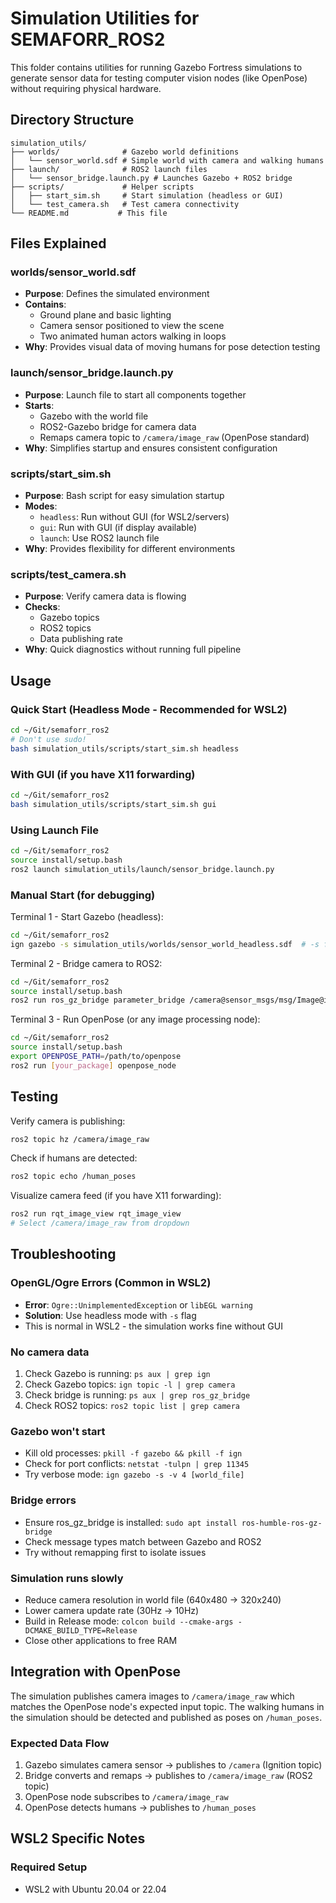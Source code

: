 # Simulation Utilities for SEMAFORR_ROS2

This folder contains utilities for running Gazebo Fortress simulations to generate sensor data for testing computer vision nodes (like OpenPose) without requiring physical hardware.

## Directory Structure

```
simulation_utils/
├── worlds/              # Gazebo world definitions
│   └── sensor_world.sdf # Simple world with camera and walking humans
├── launch/              # ROS2 launch files
│   └── sensor_bridge.launch.py # Launches Gazebo + ROS2 bridge
├── scripts/             # Helper scripts
│   ├── start_sim.sh     # Start simulation (headless or GUI)
│   └── test_camera.sh   # Test camera connectivity
└── README.md           # This file
```

## Files Explained

### worlds/sensor_world.sdf
- **Purpose**: Defines the simulated environment
- **Contains**:
  - Ground plane and basic lighting
  - Camera sensor positioned to view the scene
  - Two animated human actors walking in loops
- **Why**: Provides visual data of moving humans for pose detection testing

### launch/sensor_bridge.launch.py
- **Purpose**: Launch file to start all components together
- **Starts**:
  - Gazebo with the world file
  - ROS2-Gazebo bridge for camera data
  - Remaps camera topic to `/camera/image_raw` (OpenPose standard)
- **Why**: Simplifies startup and ensures consistent configuration

### scripts/start_sim.sh
- **Purpose**: Bash script for easy simulation startup
- **Modes**:
  - `headless`: Run without GUI (for WSL2/servers)
  - `gui`: Run with GUI (if display available)
  - `launch`: Use ROS2 launch file
- **Why**: Provides flexibility for different environments

### scripts/test_camera.sh
- **Purpose**: Verify camera data is flowing
- **Checks**:
  - Gazebo topics
  - ROS2 topics
  - Data publishing rate
- **Why**: Quick diagnostics without running full pipeline

## Usage

### Quick Start (Headless Mode - Recommended for WSL2)

```bash
cd ~/Git/semaforr_ros2
# Don't use sudo!
bash simulation_utils/scripts/start_sim.sh headless
```

### With GUI (if you have X11 forwarding)

```bash
cd ~/Git/semaforr_ros2
bash simulation_utils/scripts/start_sim.sh gui
```

### Using Launch File

```bash
cd ~/Git/semaforr_ros2
source install/setup.bash
ros2 launch simulation_utils/launch/sensor_bridge.launch.py
```

### Manual Start (for debugging)

Terminal 1 - Start Gazebo (headless):
```bash
cd ~/Git/semaforr_ros2
ign gazebo -s simulation_utils/worlds/sensor_world_headless.sdf  # -s for server/headless
```

Terminal 2 - Bridge camera to ROS2:
```bash
cd ~/Git/semaforr_ros2
source install/setup.bash
ros2 run ros_gz_bridge parameter_bridge /camera@sensor_msgs/msg/Image@ignition.msgs.Image --ros-args -r /camera:=/camera/image_raw
```

Terminal 3 - Run OpenPose (or any image processing node):
```bash
cd ~/Git/semaforr_ros2
source install/setup.bash
export OPENPOSE_PATH=/path/to/openpose
ros2 run [your_package] openpose_node
```

## Testing

Verify camera is publishing:
```bash
ros2 topic hz /camera/image_raw
```

Check if humans are detected:
```bash
ros2 topic echo /human_poses
```

Visualize camera feed (if you have X11 forwarding):
```bash
ros2 run rqt_image_view rqt_image_view
# Select /camera/image_raw from dropdown
```

## Troubleshooting

### OpenGL/Ogre Errors (Common in WSL2)
- **Error**: `Ogre::UnimplementedException` or `libEGL warning`
- **Solution**: Use headless mode with `-s` flag
- This is normal in WSL2 - the simulation works fine without GUI

### No camera data
1. Check Gazebo is running: `ps aux | grep ign`
2. Check Gazebo topics: `ign topic -l | grep camera`
3. Check bridge is running: `ps aux | grep ros_gz_bridge`
4. Check ROS2 topics: `ros2 topic list | grep camera`

### Gazebo won't start
- Kill old processes: `pkill -f gazebo && pkill -f ign`
- Check for port conflicts: `netstat -tulpn | grep 11345`
- Try verbose mode: `ign gazebo -s -v 4 [world_file]`

### Bridge errors
- Ensure ros_gz_bridge is installed: `sudo apt install ros-humble-ros-gz-bridge`
- Check message types match between Gazebo and ROS2
- Try without remapping first to isolate issues

### Simulation runs slowly
- Reduce camera resolution in world file (640x480 → 320x240)
- Lower camera update rate (30Hz → 10Hz)
- Build in Release mode: `colcon build --cmake-args -DCMAKE_BUILD_TYPE=Release`
- Close other applications to free RAM

## Integration with OpenPose

The simulation publishes camera images to `/camera/image_raw` which matches the OpenPose node's expected input topic. The walking humans in the simulation should be detected and published as poses on `/human_poses`.

### Expected Data Flow
1. Gazebo simulates camera sensor → publishes to `/camera` (Ignition topic)
2. Bridge converts and remaps → publishes to `/camera/image_raw` (ROS2 topic)
3. OpenPose node subscribes to `/camera/image_raw`
4. OpenPose detects humans → publishes to `/human_poses`

## WSL2 Specific Notes

### Required Setup
- WSL2 with Ubuntu 20.04 or 22.04